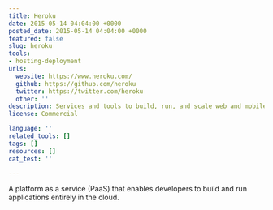 ```yaml
---
title: Heroku
date: 2015-05-14 04:04:00 +0000
posted_date: 2015-05-14 04:04:00 +0000
featured: false
slug: heroku
tools:
- hosting-deployment
urls:
  website: https://www.heroku.com/
  github: https://github.com/heroku
  twitter: https://twitter.com/heroku
  other: ''
description: Services and tools to build, run, and scale web and mobile applications.
license: Commercial

language: ''
related_tools: []
tags: []
resources: []
cat_test: ''

---
```

A platform as a service (PaaS) that enables developers to build and run applications entirely in the cloud.





